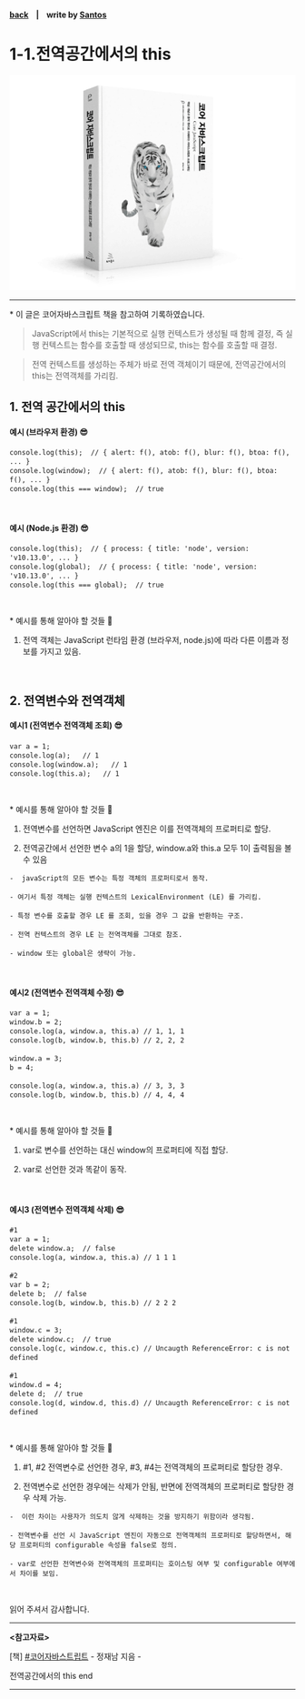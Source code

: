 <p>

#### [back](../../../README.md) &nbsp;&nbsp; | &nbsp;&nbsp; write by [Santos](https://github.com/SangchoKim)

</p>

# 1-1.전역공간에서의 this

<p align="center">
    <img src="../../../image/main.png">
</p>

---
<p> * 이 글은 코어자바스크립트 책을 참고하여 기록하였습니다. </p>

> JavaScript에서 this는 기본적으로 실행 컨텍스트가 생성될 때 함께 결정, 즉 실행 컨텍스트는 함수를 호출할 때 생성되므로, this는 함수를 호출할 때 결정.

> 전역 컨텍스트를 생성하는 주체가 바로 전역 객체이기 때문에, 전역공간에서의 this는 전역객체를 가리킴. 

## 1. 전역 공간에서의 this
#### 예시 (브라우저 환경) 😎

```
console.log(this);  // { alert: f(), atob: f(), blur: f(), btoa: f(), ... }
console.log(window);  // { alert: f(), atob: f(), blur: f(), btoa: f(), ... }
console.log(this === window);  // true
```

</br>

#### 예시 (Node.js 환경) 😎

```
console.log(this);  // { process: { title: 'node', version: 'v10.13.0', ... } 
console.log(global);  // { process: { title: 'node', version: 'v10.13.0', ... } 
console.log(this === global);  // true
```
</br>

 <p> * 예시를 통해 알아야 할 것들 🤔 </p>

 1. 전역 객체는 JavaScript 런타임 환경 (브라우저, node.js)에 따라 다른 이름과 정보를 가지고 있음.

</br>

## 2. 전역변수와 전역객체
#### 예시1 (전역변수 전역객체 조회) 😎

```
var a = 1;
console.log(a);   // 1
console.log(window.a);   // 1
console.log(this.a);   // 1
```

</br>

 <p> * 예시를 통해 알아야 할 것들 🤔 </p>

 1. 전역변수를 선언하면 JavaScript 엔진은 이를 전역객체의 프로퍼티로 할당.

 2. 전역공간에서 선언한 변수 a의 1을 할당, window.a와 this.a 모두 1이 출력됨을 볼 수 있음

```
-  javaScript의 모든 변수는 특정 객체의 프로퍼티로서 동작.

- 여기서 특정 객체는 실행 컨텍스트의 LexicalEnvironment (LE) 를 가리킴.

- 특정 변수를 호출할 경우 LE 를 조회, 있을 경우 그 값을 반환하는 구조.

- 전역 컨텍스트의 경우 LE 는 전역객체를 그대로 참조.

- window 또는 global은 생략이 가능.
```

</br>

#### 예시2 (전역변수 전역객체 수정) 😎

```
var a = 1;
window.b = 2;
console.log(a, window.a, this.a) // 1, 1, 1
console.log(b, window.b, this.b) // 2, 2, 2

window.a = 3;
b = 4;

console.log(a, window.a, this.a) // 3, 3, 3
console.log(b, window.b, this.b) // 4, 4, 4
```

</br>

 <p> * 예시를 통해 알아야 할 것들 🤔 </p>

 1. var로 변수를 선언하는 대신 window의 프로퍼티에 직접 할당.

 2. var로 선언한 것과 똑같이 동작.

</br>

#### 예시3 (전역변수 전역객체 삭제) 😎

```
#1 
var a = 1;
delete window.a;  // false
console.log(a, window.a, this.a) // 1 1 1

#2 
var b = 2;
delete b;  // false
console.log(b, window.b, this.b) // 2 2 2

#1 
window.c = 3;
delete window.c;  // true
console.log(c, window.c, this.c) // Uncaugth ReferenceError: c is not defined

#1 
window.d = 4;
delete d;  // true
console.log(d, window.d, this.d) // Uncaugth ReferenceError: c is not defined
```

</br>

 <p> * 예시를 통해 알아야 할 것들 🤔 </p>

 1. #1, #2 전역변수로 선언한 경우, #3, #4는 전역객체의 프로퍼티로 할당한 경우.

 2. 전역변수로 선언한 경우에는 삭제가 안됨, 반면에 전역객체의 프로퍼티로 할당한 경우 삭제 가능.

```
-  이런 차이는 사용자가 의도치 않게 삭제하는 것을 방지하기 위함이라 생각됨.

- 전역변수를 선언 시 JavaScript 엔진이 자동으로 전역객체의 프로퍼티로 할당하면서, 해당 프로퍼티의 configurable 속성을 false로 정의.

- var로 선언한 전역변수와 전역객체의 프로퍼티는 호이스팅 여부 및 configurable 여부에서 차이를 보임.
```

</br>

 <span>읽어 주셔서 감사합니다.</span>

---

<strong><참고자료></strong>
</br>

[책] [#코어자바스트립트][core-javascript] - 정재남 지음 -
</br>


<strong><this></strong> 전역공간에서의 this end

---

[core-javascript]: https://www.aladin.co.kr/shop/wproduct.aspx?ISBN=K532636268&start=pnaver_02
[naver]: https://www.aladin.co.kr/shop/wproduct.aspx?ISBN=K532636268&start=pnaver_02